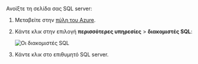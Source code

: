 
Ανοίξτε τη σελίδα σας SQL server:

1.  Μεταβείτε στην [πύλη του Azure](https://portal.azure.com).
2.  Κάντε κλικ στην επιλογή **περισσότερες υπηρεσίες** > **διακομιστές SQL**:

    ![Οι διακομιστές SQL](./media/sql-database-browse-to-server/browse-to-server.png)

3.  Κάντε κλικ στο επιθυμητό SQL server.